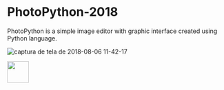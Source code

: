 # PhotoPython-2018
PhotoPython is a simple image editor with graphic interface created using Python language.

![captura de tela de 2018-08-06 11-42-17](https://user-images.githubusercontent.com/17733053/43723382-df4e0518-996d-11e8-8a5a-72ca7b48ffeb.png)

<img src="https://user-images.githubusercontent.com/17733053/43723382-df4e0518-996d-11e8-8a5a-72ca7b48ffeb.png" style="width:50px; height:50px;"/>

